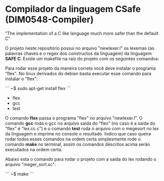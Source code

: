 # Compilador da linguagem CSafe (DIM0548-Compiler)

"The implementation of a C like language much more safer than the default C"

O projeto neste repositório possui no arquivo "newlexer.l" os lexemas (as palavras chaves e o regex dos constructos da linguagem) da linguagem **SAFE C**.
Existe um makefile na raiz do projeto com os seguintes comandos:

Para rodar esse projeto da maneira correta você deve instalar o programa "flex". No linux derivados do debian basta executar esse comando para instalar o "flex":

´´´
~$ sudo apt-get install flex
´´´

- flex
- gcc
- test

O comando **flex** passa o programa "flex" no arquivo "newlexer.l". O comando **gcc** roda o gcc no arquivo saida do "flex" (no caso é a saida do "flex" é "lex.cc.c") e o comando **test** roda o arquivo com o megesort no lex da linguagem e imprime no console o resultado. 
Indico que caso queira rodar todos esses comandos na ordem certa simplesmente rode o comando **make** no terminal, assim os comandos descritos acima serão executados na ordem certa.

Abaixo esta o comando para rodar o projeto com a saida do lex rodando o arquivo "meger_sort.sc":

´´´
~$ make
´´´
